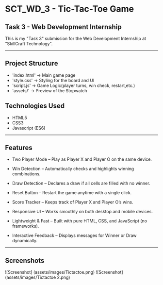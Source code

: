 # SCT_WD_3 - Tic-Tac-Toe Game

## Task 3 - Web Development Internship

This is my "Task 3" submission for the Web Development Internship at "SkillCraft Technology".

---
## Project Structure
- 'index.html' -> Main game page
- 'style.css'  -> Styling for the board and UI
- 'script.js'  -> Game Logic(player turns, win check, restart,etc.)
- 'assets/'    -> Preview of the Stopwatch

## Technologies Used
- HTML5
- CSS3
- Javascript (ES6)

---

## Features
- Two Player Mode – Play as Player X and Player O on the same device.

- Win Detection – Automatically checks and highlights winning combinations.

- Draw Detection – Declares a draw if all cells are filled with no winner.

- Reset Button – Restart the game anytime with a single click.

- Score Tracker – Keeps track of Player X and Player O’s wins.

- Responsive UI – Works smoothly on both desktop and mobile devices.

- Lightweight & Fast – Built with pure HTML, CSS, and JavaScript (no frameworks).

- Interactive Feedback – Displays messages for Winner or Draw dynamically.
---

## Screenshots 
![Screenshot] (assets/images/Tictactoe.png)
![Screenshot] (assets/images/Tictactoe 2.png)

